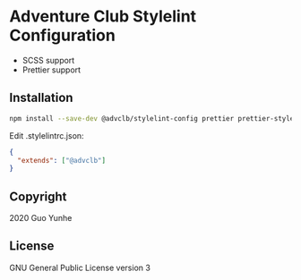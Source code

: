 # Adventure Club Stylelint Configuration

- SCSS support
- Prettier support

## Installation

```bash
npm install --save-dev @advclb/stylelint-config prettier prettier-stylelint stylelint stylelint-config-prettier stylelint-config-recommended stylelint-prettier stylelint-scss
```

Edit .stylelintrc.json:

```json
{
  "extends": ["@advclb"]
}
```

## Copyright

2020 Guo Yunhe

## License

GNU General Public License version 3
